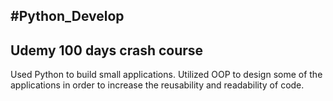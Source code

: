 #Python_Develop
---
## Udemy 100 days crash course 
Used Python to build small applications. Utilized OOP to design some of the applications in order to increase the reusability and readability of code. 

